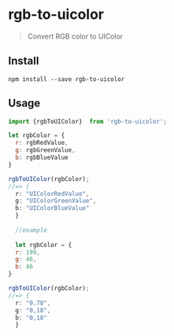# rgb-to-uicolor

> Convert RGB color to UIColor

## Install

```
npm install --save rgb-to-uicolor
```

## Usage

```js
import {rgbToUIColor}  from 'rgb-to-uicolor';

let rgbColor = {
  r: rgbRedValue,
  g: rgbGreenValue,
  b: rgbBlueValue
}

rgbToUIColor(rgbColor);
//=> {
  r: "UIColorRedValue",
  g: "UIColorGreenValue",
  b: "UIColorBlueValue"
  }
  
  //example
  
  let rgbColor = {
  r: 199,
  g: 46,
  b: 46
}

rgbToUIColor(rgbColor);
//=> {
  r: "0.78",
  g: "0,18",
  b: "0,18"
  }
  ```
